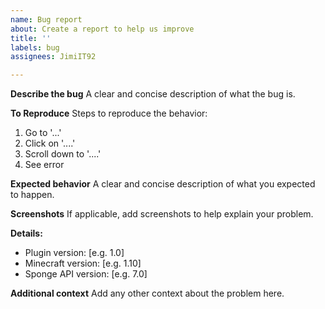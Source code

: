 ```yaml
---
name: Bug report
about: Create a report to help us improve
title: ''
labels: bug
assignees: JimiIT92

---
```


**Describe the bug**
A clear and concise description of what the bug is.

**To Reproduce**
Steps to reproduce the behavior:
1. Go to '...'
2. Click on '....'
3. Scroll down to '....'
4. See error

**Expected behavior**
A clear and concise description of what you expected to happen.

**Screenshots**
If applicable, add screenshots to help explain your problem.

**Details:**
 - Plugin version: [e.g. 1.0]
 - Minecraft version: [e.g. 1.10]
 - Sponge API version: [e.g. 7.0]

**Additional context**
Add any other context about the problem here.
